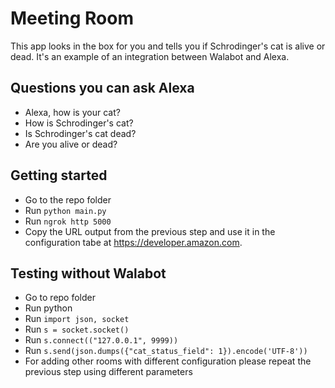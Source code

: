 # Meeting Room #
This app looks in the box for you and tells you if Schrodinger's cat is alive or dead.
It's an example of an integration between Walabot and Alexa.

## Questions you can ask Alexa ##
* Alexa, how is your cat?
* How is Schrodinger's cat?
* Is Schrodinger's cat dead?
* Are you alive or dead?

## Getting started ##
 * Go to the repo folder
 * Run `python main.py` 
 * Run `ngrok http 5000`
 * Copy the URL output from the previous step and use it in the configuration tabe at https://developer.amazon.com.
 
## Testing without Walabot ##
 * Go to repo folder
 * Run python
 * Run `import json, socket`
 * Run `s = socket.socket()`
 * Run `s.connect(("127.0.0.1", 9999))`
 * Run `s.send(json.dumps({"cat_status_field": 1}).encode('UTF-8'))`
 * For adding other rooms with different configuration please repeat the previous step using different parameters
